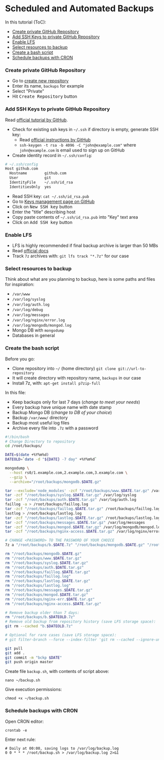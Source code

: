Scheduled and Automated Backups
======

In this tutorial (ToC):
 - [Create private GitHub Repository](https://github.com/VeliovGroup/ostrio/blob/master/tutorials/linux/security/automated-backups.md#create-private-github-repository)
 - [Add SSH Keys to private GitHub Repository](https://github.com/VeliovGroup/ostrio/blob/master/tutorials/linux/security/automated-backups.md#add-ssh-keys-to-private-github-repository)
 - [Enable LFS](https://github.com/VeliovGroup/ostrio/blob/master/tutorials/linux/security/automated-backups.md#enable-lfs)
 - [Select resources to backup](https://github.com/VeliovGroup/ostrio/blob/master/tutorials/linux/security/automated-backups.md#select-resources-to-backup)
 - [Create a bash script](https://github.com/VeliovGroup/ostrio/blob/master/tutorials/linux/security/automated-backups.md#create-the-bash-script)
 - [Schedule backups with CRON](https://github.com/VeliovGroup/ostrio/blob/master/tutorials/linux/security/automated-backups.md#schedule-backups-with-cron)

### Create private GitHub Repository
 - Go to [create new repository](https://github.com/new)
 - Enter its name, `backups` for example
 - Select "Private"
 - Hit <kbd>Create Repository</kbd> button

### Add SSH Keys to private GitHub Repository
Read [official tutorial by GitHub](https://help.github.com/articles/adding-a-new-ssh-key-to-your-github-account/).

 - Check for existing ssh keys in `~/.ssh` if directory is empty, generate SSH key:
     * Read [official instructions by GitHub](https://help.github.com/articles/generating-a-new-ssh-key-and-adding-it-to-the-ssh-agent/#platform-linux)
     * `ssh-keygen -t rsa -b 4096 -C "john@example.com"` where `john@example.com` is email used to sign up on GitHub
 - Create identity record in `~/.ssh/config`:
```bash
# ~/.ssh/config
Host github.com
  Hostname        github.com
  User            git
  IdentityFile    ~/.ssh/id_rsa
  IdentitiesOnly  yes
```
 - Read SSH key: `cat ~/.ssh/id_rsa.pub`
 - Go to [Keys management page on GitHub](https://github.com/settings/keys)
 - Click on <kbd>New SSH key</kbd> button
 - Enter the "title" describing host
 - Copy paste contents of `~/.ssh/id_rsa.pub` into "Key" text area
 - Click on <kbd>Add SSH key</kbd> button

### Enable LFS
 - LFS is highly recommended if final backup archive is larger than 50 MBs
 - Read [official docs](https://help.github.com/articles/configuring-git-large-file-storage/)
 - Track `7z` archives with: `git lfs track "*.7z"` for our case

### Select resources to backup
Think about what are you planning to backup, here is some paths and files for inspiration:
 - `/var/www`
 - `/var/log/syslog`
 - `/var/log/auth.log`
 - `/var/log/debug`
 - `/var/log/messages`
 - `/var/log/nginx/error.log`
 - `/var/log/mongodb/mongod.log`
 - Mongo DB with `mongodump`
 - Databases in general

### Create the bash script
Before you go:

 - Clone repository into `~/` (home directory) `git clone git://url-to-repository`
 - It will create directory with repository name, `backups` in our case
 - Install 7z, with: `apt-get install p7zip-full`

In this file:

 - Keep backups only for last 7 days (*change to meet your needs*)
 - Every backup have unique name with date stamp
 - Backup Mongo DB (*change to DB of your choice*)
 - Backup `/var/www/` directory
 - Backup most useful log files
 - Archive every file into `.7z` with a password

```bash
#!/bin/bash
# Change Directory to repository
cd /root/backups/

DATE=$(date +%Y%m%d)
DATEOLD=`date -d "${DATE} -7 day" +%Y%m%d`

mongodump \
  --host rs0/1.example.com,2.example.com,3.example.com \
  --gzip \
  --archive="/root/backups/mongodb.$DATE.gz"

tar --exclude='node_modules' -zcf "/root/backups/www.$DATE.tar.gz" /var/www
tar -zcf "/root/backups/syslog.$DATE.tar.gz" /var/log/syslog
tar -zcf "/root/backups/auth.$DATE.tar.gz" /var/log/auth.log
faillog -a > /root/backups/faillog.log
tar -zcf "/root/backups/faillog.$DATE.tar.gz" /root/backups/faillog.log
lastlog > /root/backups/lastlog.log
tar -zcf "/root/backups/lastlog.$DATE.tar.gz" /root/backups/lastlog.log
tar -zcf "/root/backups/messages.$DATE.tar.gz" /var/log/messages
tar -zcf "/root/backups/mongod.$DATE.tar.gz" /var/log/mongodb/mongod.log
tar -zcf "/root/backups/nginx-access.$DATE.tar.gz" /var/log/nginx/error.log

# CHANGE <PASSWORD> TO THE PASSWORD OF YOUR CHOICE
7z a "/root/backups/b.$DATE.7z" "/root/backups/mongodb.$DATE.gz" "/root/backups/www.$DATE.tar.gz" "/root/backups/syslog.$DATE.tar.gz" "/root/backups/auth.$DATE.tar.gz" "/root/backups/faillog.$DATE.tar.gz" "/root/backups/lastlog.$DATE.tar.gz" "/root/backups/messages.$DATE.tar.gz" "/root/backups/mongod.$DATE.tar.gz" "/root/backups/nginx-err.$DATE.tar.gz" "/root/backups/nginx-access.$DATE.tar.gz" -<PASSWORD>

rm "/root/backups/mongodb.$DATE.gz"
rm "/root/backups/www.$DATE.tar.gz"
rm "/root/backups/syslog.$DATE.tar.gz"
rm "/root/backups/auth.$DATE.tar.gz"
rm "/root/backups/faillog.$DATE.tar.gz"
rm "/root/backups/faillog.log"
rm "/root/backups/lastlog.$DATE.tar.gz"
rm "/root/backups/lastlog.log"
rm "/root/backups/messages.$DATE.tar.gz"
rm "/root/backups/mongod.$DATE.tar.gz"
rm "/root/backups/nginx-err.$DATE.tar.gz"
rm "/root/backups/nginx-access.$DATE.tar.gz"

# Remove backup older than 7 days:
rm "/root/backups/b.$DATEOLD.7z"
# Remove old backup from repository history (save LFS storage space):
git rm --cached "b.$DATEOLD.7z"

# Optional for rare cases (save LFS storage space):
# git filter-branch --force --index-filter 'git rm --cached --ignore-unmatch b.$DATEOLD.7z' --prune-empty --tag-name-filter cat -- --all

git pull
git add .
git commit -m "bckp $DATE"
git push origin master
```

Create file `backup.sh`, with contents of script above:
```shell
nano ~/backup.sh
```

Give execution permissions:
```shell
chmod +x ~/backup.sh
```

### Schedule backups with CRON
Open CRON editor:
```shell
crontab -e
```

Enter next rule:
```crontab
# Daily at 00:00, saving logs to /var/log/backup.log
0 0 * * * /root/backup.sh > /var/log/backup.log 2>&1
```